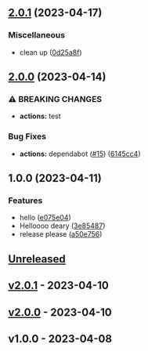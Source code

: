 <a name="unreleased"></a>
## [2.0.1](https://github.com/cailen/MLTests/compare/v2.0.0...v2.0.1) (2023-04-17)


### Miscellaneous

* clean up ([0d25a8f](https://github.com/cailen/MLTests/commit/0d25a8fce712c9dae18cf464afb4bae1606d1218))

## [2.0.0](https://github.com/cailen/MLTests/compare/v1.0.0...v2.0.0) (2023-04-14)


### ⚠ BREAKING CHANGES

* **actions:** test

### Bug Fixes

* **actions:** dependabot ([#15](https://github.com/cailen/MLTests/issues/15)) ([6145cc4](https://github.com/cailen/MLTests/commit/6145cc4bd41c16a61127a543eecc01e85beaee0d))

## 1.0.0 (2023-04-11)


### Features

* hello ([e075e04](https://github.com/cailen/MLTests/commit/e075e04c355e2cafc40211664880e4ed8f18b415))
* Helloooo deary ([3e85487](https://github.com/cailen/MLTests/commit/3e854878f1e151d152c158433149049a36deb07b))
* release please ([a50e756](https://github.com/cailen/MLTests/commit/a50e756a2c8313370f1588955da554881a75bc51))

## [Unreleased]


<a name="v2.0.1"></a>
## [v2.0.1] - 2023-04-10

<a name="v2.0.0"></a>
## [v2.0.0] - 2023-04-10

<a name="v1.0.0"></a>
## v1.0.0 - 2023-04-08

[Unreleased]: https://github.com/cailen/MLTests/compare/v2.0.1...HEAD
[v2.0.1]: https://github.com/cailen/MLTests/compare/v2.0.0...v2.0.1
[v2.0.0]: https://github.com/cailen/MLTests/compare/v1.0.0...v2.0.0
